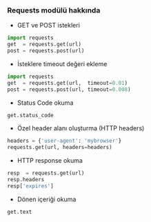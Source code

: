 ### Requests modülü hakkında ###

+ GET ve POST istekleri

```python
import requests
get  = requests.get(url)
post = requests.post(url)
```

+ İsteklere timeout değeri ekleme

```python
import requests
get  = requests.get(url,  timeout=0.01)
post = requests.post(url, timeout=0.008)
```

+ Status Code okuma

```python
get.status_code
```

+ Özel header alanı oluşturma (HTTP headers)

```python
headers = {'user-agent': 'mybrowser'}
requests.get(url, headers=headers)
```

+ HTTP response okuma

```python
resp  = requests.get(url)
resp.headers
resp['expires']
```

+ Dönen içeriği okuma

```python
get.text
```
